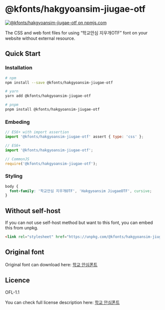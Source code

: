 # @kfonts/hakgyoansim-jiugae-otf

[![@kfonts/hakgyoansim-jiugae-otf on npmjs.com](https://img.shields.io/npm/v/%40kfonts%2Fhakgyoansim-jiugae-otf)](https://www.npmjs.com/package/@kfonts/hakgyoansim-jiugae-otf)

The CSS and web font files for using &OpenCurlyDoubleQuote;학교안심 지우개OTF&CloseCurlyDoubleQuote; font on your website without external resource.

## Quick Start

### Installation

```sh
# npm
npm install --save @kfonts/hakgyoansim-jiugae-otf

# yarn
yarn add @kfonts/hakgyoansim-jiugae-otf

# pnpm
pnpm install @kfonts/hakgyoansim-jiugae-otf
```

### Embeding

```js
// ES6+ with import assertion
import '@kfonts/hakgyoansim-jiugae-otf' assert { type: 'css' };

// ES6+
import '@kfonts/hakgyoansim-jiugae-otf';

// CommonJS
require('@kfonts/hakgyoansim-jiugae-otf');
```

### Styling

```css
body {
  font-family: '학교안심 지우개OTF', 'Hakgyoansim JiugaeOTF', cursive;
}
```

## Without self-host

If you can not use self-host method but want to this font, you can embed this from unpkg.

```html
<link rel="stylesheet" href="https://unpkg.com/@kfonts/hakgyoansim-jiugae-otf/index.css" />
```

## Original font

Original font can download here: [학교 안심폰트](https://copyright.keris.or.kr/wft/fntDwnld)

## Licence

OFL-1.1

You can check full license description here: [학교 안심폰트](https://copyright.keris.or.kr/wft/fntDwnld)
